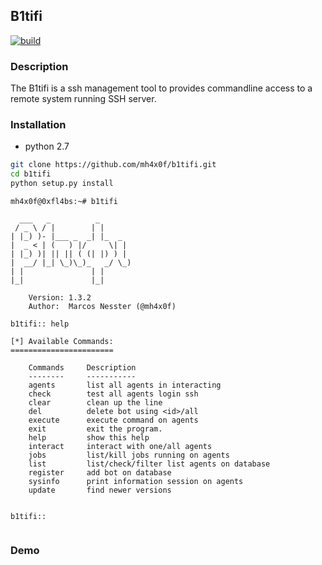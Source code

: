 B1tifi
---
[![build](https://travis-ci.org/mh4x0f/b1tifi.svg)](https://travis-ci.org/mh4x0f/b1tifi/)

### Description
The B1tifi is a ssh management tool to provides commandline access to a remote system running SSH server.

### Installation
- python 2.7

```bash
git clone https://github.com/mh4x0f/b1tifi.git
cd b1tifi
python setup.py install
```



```
mh4x0f@0xfl4bs:~# b1tifi

  ___   _          _
 / _ \ / |        | |
| |_) )- |___ _  _| |_  _
|  _ < | (   ) |/     \| |
| |_) )| || || ( (| |) ) |
|  __/ |_| \_)\_)_   _/ \_)
| |               | |
|_|               |_|

    Version: 1.3.2
    Author:  Marcos Nesster (@mh4x0f)

b1tifi:: help

[*] Available Commands:
=======================

    Commands     Description
    --------     -----------
    agents       list all agents in interacting
    check        test all agents login ssh  
    clear        clean up the line
    del          delete bot using <id>/all
    execute      execute command on agents
    exit         exit the program.
    help         show this help
    interact     interact with one/all agents
    jobs         list/kill jobs running on agents
    list         list/check/filter list agents on database
    register     add bot on database
    sysinfo      print information session on agents
    update       find newer versions


b1tifi::


```

### Demo
